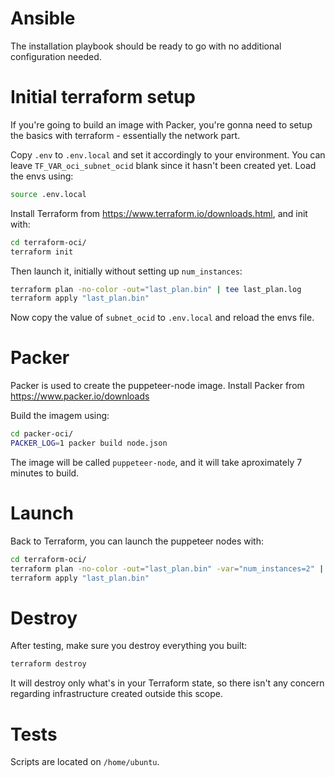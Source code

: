 # Ansible

The installation playbook should be ready to go with no additional configuration needed.

# Initial terraform setup

If you're going to build an image with Packer, you're gonna need to setup the basics with terraform - essentially the network part.

Copy `.env` to `.env.local` and set it accordingly to your environment. You can leave `TF_VAR_oci_subnet_ocid` blank since it hasn't been created yet. Load the envs using:

```bash
source .env.local
```

Install Terraform from https://www.terraform.io/downloads.html, and init with:

```bash
cd terraform-oci/
terraform init
```

Then launch it, initially without setting up `num_instances`:

```bash
terraform plan -no-color -out="last_plan.bin" | tee last_plan.log
terraform apply "last_plan.bin"
```

Now copy the value of `subnet_ocid` to `.env.local` and reload the envs file.

# Packer

Packer is used to create the puppeteer-node image. Install Packer from https://www.packer.io/downloads

Build the imagem using:

```bash
cd packer-oci/
PACKER_LOG=1 packer build node.json
```

The image will be called `puppeteer-node`, and it will take aproximately 7 minutes to build.

# Launch

Back to Terraform, you can launch the puppeteer nodes with:

```bash
cd terraform-oci/
terraform plan -no-color -out="last_plan.bin" -var="num_instances=2" | tee last_plan.log
terraform apply "last_plan.bin"
```

# Destroy

After testing, make sure you destroy everything you built:

```bash
terraform destroy
```

It will destroy only what's in your Terraform state, so there isn't any concern regarding infrastructure created outside this scope.

# Tests

Scripts are located on `/home/ubuntu`.
